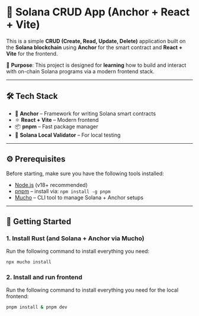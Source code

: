 # 📝 Solana CRUD App (Anchor + React + Vite)

This is a simple **CRUD (Create, Read, Update, Delete)** application built on the **Solana blockchain** using **Anchor** for the smart contract and **React + Vite** for the frontend.

🎯 **Purpose**: This project is designed for **learning** how to build and interact with on-chain Solana programs via a modern frontend stack.

---

## 🛠️ Tech Stack

- 🔁 **Anchor** – Framework for writing Solana smart contracts
- ⚛️ **React + Vite** – Modern frontend
- 📦 **pnpm** – Fast package manager
- 🧪 **Solana Local Validator** – For local testing

---

## ⚙️ Prerequisites

Before starting, make sure you have the following tools installed:

- [Node.js](https://nodejs.org) (v18+ recommended)
- [pnpm](https://pnpm.io) – install via: `npm install -g pnpm`
- [Mucho](https://github.com/solana-foundation/mucho) – CLI tool to manage Solana + Anchor setups

---

## 🚀 Getting Started

### 1. Install Rust (and Solana + Anchor via Mucho)

Run the following command to install everything you need:

```bash
npx mucho install
```

### 2. Install and run frontend

Run the following command to install everything you need for the local frontend:

```bash
pnpm install & pnpm dev
```
